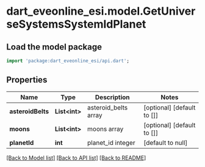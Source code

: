 # dart_eveonline_esi.model.GetUniverseSystemsSystemIdPlanet

## Load the model package
```dart
import 'package:dart_eveonline_esi/api.dart';
```

## Properties
Name | Type | Description | Notes
------------ | ------------- | ------------- | -------------
**asteroidBelts** | **List&lt;int&gt;** | asteroid_belts array | [optional] [default to []]
**moons** | **List&lt;int&gt;** | moons array | [optional] [default to []]
**planetId** | **int** | planet_id integer | [default to null]

[[Back to Model list]](../README.md#documentation-for-models) [[Back to API list]](../README.md#documentation-for-api-endpoints) [[Back to README]](../README.md)


